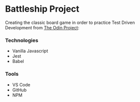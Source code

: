 # Battleship Project

Creating the classic board game in order to practice Test Driven Development from [The Odin Project](https://www.theodinproject.com/lessons/node-path-javascript-battleship):

### Technologies

- Vanilla Javascript
- Jest
- Babel

### Tools
- VS Code
- GitHub
- NPM